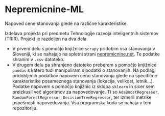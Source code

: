 # Nepremicnine-ML
Napoved cene stanovanja glede na različne karakteristike.

Izdelava projekta pri predmetu Tehnologije razvoja inteligentnih sistemov (TRIR).
Projekt je razdeljen na dva dela. 
* V prvem delu s pomočjo knjižnice `scrapy` pridobim vsa stanovanja v Sloveniji, ki se nahajajo na spletni strani 
<a href="https://www.nepremicnine.net/" target="_blank">nepremicnine.net</a>. Te podatke shranim v `.csv` datoteko. 
* V drugem delu pa shranjeno datoteko preberem s pomočjo knjižnice `pandas` s katero tudi manipuliram s podatki o stanovanjih. Na podlagi pridobljenih podatkov napovem ceno stanovanja glede na specifične karakteristike posameznega stanovanja (lokacija, velikost, letnik...). Podatke napovem s pomočjo knjižnic iz sklopa `sklearn` in sicer sem preizkusil več algoritmov za napovedovanje. Ti so  `AdaBoostRegressor`, `RandomForestRegressor`, `DecisionTreeRegressor`, ter izmeril metrike uspešnosti napovedovanja.
Vsa programska koda se nahaja v tem repozitoriju.
